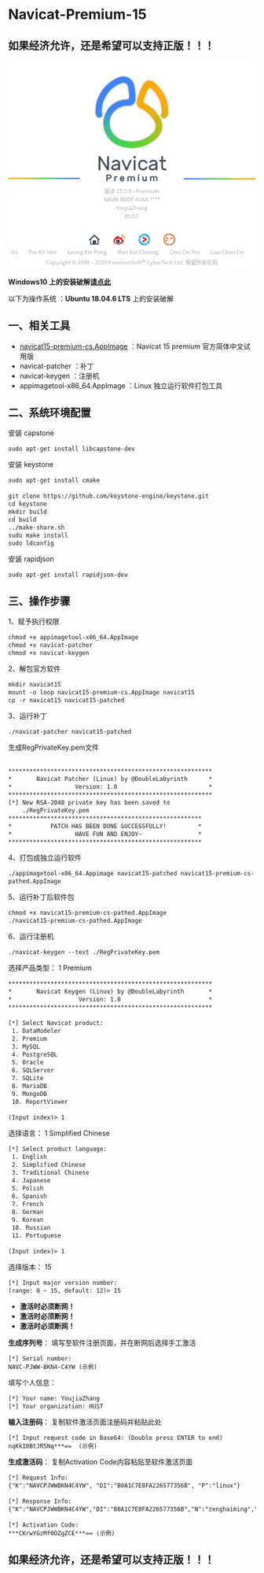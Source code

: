 # Navicat-Premium-15 
## 如果经济允许，还是希望可以支持正版！！！

<p align="center">
<img src="/images/navicat.jpg" >
</p>

**Windows10 上的安装破解[请点此](/windows10)**

以下为操作系统 ：**Ubuntu 18.04.6 LTS**  上的安装破解

## 一、相关工具
- [navicat15-premium-cs.AppImage](https://github.com/YoujiaZhang/Navicat-Premium-15/releases/download/1.0/navicat15-premium-cs.AppImage) ：Navicat 15 premium 官方简体中文试用版
- navicat-patcher ：补丁
- navicat-keygen ：注册机
- appimagetool-x86_64.AppImage ：Linux 独立运行软件打包工具 

## 二、系统环境配置
安装 capstone
```
sudo apt-get install libcapstone-dev
```
安装 keystone
```
sudo apt-get install cmake

git clone https://github.com/keystone-engine/keystone.git
cd keystone
mkdir build
cd build
../make-share.sh
sudo make install
sudo ldconfig
```

安装 rapidjson
```
sudo apt-get install rapidjson-dev
```
## 三、操作步骤
1、赋予执行权限
```
chmod +x appimagetool-x86_64.AppImage
chmod +x navicat-patcher
chmod +x navicat-keygen
```
2、解包官方软件
```
mkdir navicat15
mount -o loop navicat15-premium-cs.AppImage navicat15
cp -r navicat15 navicat15-patched
```

3、运行补丁
```
./navicat-patcher navicat15-patched
```
生成RegPrivateKey.pem文件
```

**********************************************************
*       Navicat Patcher (Linux) by @DoubleLabyrinth      *
*                  Version: 1.0                          *
**********************************************************
[*] New RSA-2048 private key has been saved to
    ./RegPrivateKey.pem
*******************************************************
*           PATCH HAS BEEN DONE SUCCESSFULLY!         *
*                  HAVE FUN AND ENJOY~                *
*******************************************************
```
4、打包成独立运行软件
```
./appimagetool-x86_64.Appimage navicat15-patched navicat15-premium-cs-pathed.AppImage
```
5、运行补丁后软件包
```
chmod +x navicat15-premium-cs-pathed.AppImage
./navicat15-premium-cs-pathed.AppImage
```

6、运行注册机
```
./navicat-keygen --text ./RegPrivateKey.pem 
```
选择产品类型： 1 Premium
```
**********************************************************
*       Navicat Keygen (Linux) by @DoubleLabyrinth       *
*                   Version: 1.0                         *
**********************************************************

[*] Select Navicat product:
 1. DataModeler
 2. Premium
 3. MySQL
 4. PostgreSQL
 5. Oracle
 6. SQLServer
 7. SQLite
 8. MariaDB
 9. MongoDB
 10. ReportViewer

(Input index)> 1
```
选择语言： 1 Simplified Chinese
```
[*] Select product language:
 1. English
 2. Simplified Chinese
 3. Traditional Chinese
 4. Japanese
 5. Polish
 6. Spanish
 7. French
 8. German
 9. Korean
 10. Russian
 11. Portuguese

(Input index)> 1
```
选择版本： 15
```
[*] Input major version number:
(range: 0 ~ 15, default: 12)> 15
```

- **激活时必须断网！**
- **激活时必须断网！**
- **激活时必须断网！**

**生成序列号**： 填写至软件注册页面，并在断网后选择手工激活

```
[*] Serial number:
NAVC-PJWW-BKN4-C4YW (示例)
```

填写个人信息：

```
[*] Your name: YoujiaZhang
[*] Your organization: HUST
```

**输入注册码**： 复制软件激活页面注册码并粘贴此处

```
[*] Input request code in Base64: (Double press ENTER to end)
nqKkI0BtJR5Nq***==  (示例)
```

**生成激活码**： 复制Activation Code内容粘贴至软件激活页面

```
[*] Request Info:
{"K":"NAVCPJWWBKN4C4YW", "DI":"B0A1C7E8FA226577356B", "P":"linux"}

[*] Response Info:
{"K":"NAVCPJWWBKN4C4YW","DI":"B0A1C7E8FA226577356B","N":"zenghaiming","O":"hh","T":1582448573}

[*] Activation Code:
***CKrwYGzMf0OZgZCE***== (示例)
```
## 如果经济允许，还是希望可以支持正版！！！
